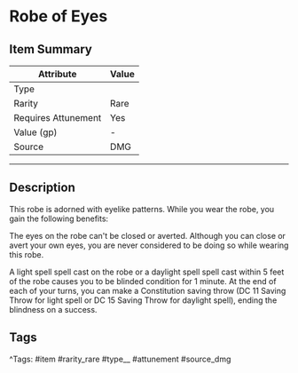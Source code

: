 # Robe of Eyes

## Item Summary

| Attribute            | Value                        |
|----------------------|------------------------------|
| Type                 |   |
| Rarity               | Rare             |
| Requires Attunement  | Yes                |
| Value (gp)           | -    |
| Source               | DMG |

---

## Description

This robe is adorned with eyelike patterns. While you wear the robe, you gain the following benefits:

The eyes on the robe can't be closed or averted. Although you can close or avert your own eyes, you are never considered to be doing so while wearing this robe.

A light spell spell cast on the robe or a daylight spell spell cast within 5 feet of the robe causes you to be blinded condition for 1 minute. At the end of each of your turns, you can make a Constitution saving throw (DC 11 Saving Throw for light spell or DC 15 Saving Throw for daylight spell), ending the blindness on a success.

## Tags

^Tags: #item #rarity_rare #type__ #attunement #source_dmg